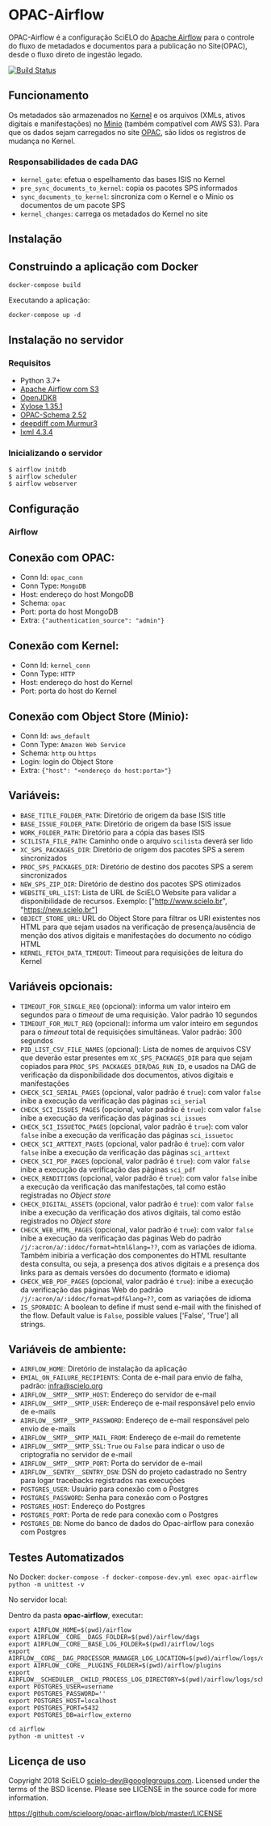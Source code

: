 # OPAC-Airflow

OPAC-Airflow é a configuração SciELO do [Apache Airflow](http://airflow.apache.org/) para o controle do fluxo de metadados e documentos para a publicação no Site(OPAC), desde o fluxo direto de ingestão legado.

[![Build Status](https://travis-ci.org/scieloorg/opac-airflow.svg?branch=master)](https://travis-ci.org/scieloorg/opac-airflow)


## Funcionamento

Os metadados são armazenados no [Kernel](https://github.com/scieloorg/document-store) e os arquivos (XMLs, ativos digitais e manifestações) no [Minio](https://min.io/) (também compatível com AWS S3). Para que os dados sejam carregados no site [OPAC](https://github.com/scieloorg/OPAC), são lidos os registros de mudança no Kernel.

### Responsabilidades de cada DAG

* `kernel_gate`: efetua o espelhamento das bases ISIS no Kernel
* `pre_sync_documents_to_kernel`: copia os pacotes SPS informados
* `sync_documents_to_kernel`: sincroniza com o Kernel e o Minio os documentos de um pacote SPS
* `kernel_changes`: carrega os metadados do Kernel no site


## Instalação

## Construindo a aplicação com Docker

`docker-compose build`

Executando a aplicação:

`docker-compose up -d`

## Instalação no servidor

### Requisitos

* Python 3.7+
* [Apache Airflow com S3](http://airflow.apache.org/installation.html)
* [OpenJDK8](https://openjdk.java.net)
* [Xylose 1.35.1](https://github.com/scieloorg/xylose)
* [OPAC-Schema 2.52](https://github.com/scieloorg/opac_schema)
* [deepdiff com Murmur3](https://deepdiff.readthedocs.io/)
* [lxml 4.3.4](https://lxml.de)

### Inicializando o servidor

```
$ airflow initdb
$ airflow scheduler
$ airflow webserver
```

## Configuração

### Airflow

## Conexão com OPAC:

* Conn Id: `opac_conn`
* Conn Type: `MongoDB`
* Host: endereço do host MongoDB
* Schema: `opac`
* Port: porta do host MongoDB
* Extra: `{"authentication_source": "admin"}`

## Conexão com Kernel:

* Conn Id: `kernel_conn`
* Conn Type: `HTTP`
* Host: endereço do host do Kernel
* Port: porta do host do Kernel

## Conexão com Object Store (Minio):

* Conn Id: `aws_default`
* Conn Type: `Amazon Web Service`
* Schema: `http` ou `https`
* Login: login do Object Store
* Extra: `{"host": "<endereço do host:porta>"}`

## Variáveis:

* `BASE_TITLE_FOLDER_PATH`: Diretório de origem da base ISIS title
* `BASE_ISSUE_FOLDER_PATH`: Diretório de origem da base ISIS issue
* `WORK_FOLDER_PATH`: Diretório para a cópia das bases ISIS
* `SCILISTA_FILE_PATH`: Caminho onde o arquivo `scilista` deverá ser lido
* `XC_SPS_PACKAGES_DIR`: Diretório de origem dos pacotes SPS a serem sincronizados
* `PROC_SPS_PACKAGES_DIR`: Diretório de destino dos pacotes SPS a serem sincronizados
* `NEW_SPS_ZIP_DIR`: Diretório de destino dos pacotes SPS otimizados
* `WEBSITE_URL_LIST`: Lista de URL de SciELO Website para validar a disponibilidade de recursos. Exemplo: ["http://www.scielo.br", "https://new.scielo.br"]
* `OBJECT_STORE_URL`: URL do Object Store para filtrar os URI existentes nos HTML para que sejam usados na verificação de presença/ausência de menção dos ativos digitais e manifestações do documento no código HTML
* `KERNEL_FETCH_DATA_TIMEOUT`: Timeout para requisições de leitura do Kernel



## Variáveis opcionais:
* `TIMEOUT_FOR_SINGLE_REQ` (opcional): informa um valor inteiro em segundos para o _timeout_ de uma requisição. Valor padrão 10 segundos
* `TIMEOUT_FOR_MULT_REQ` (opcional): informa um valor inteiro em segundos para o _timeout_ total de requisições simultâneas. Valor padrão: 300 segundos
* `PID_LIST_CSV_FILE_NAMES` (opcional): Lista de nomes de arquivos CSV que deverão estar presentes em `XC_SPS_PACKAGES_DIR` para que sejam copiados para `PROC_SPS_PACKAGES_DIR`/`DAG_RUN_ID`, e usados na DAG de verificação da disponibilidade dos documentos, ativos digitais e manifestações
* `CHECK_SCI_SERIAL_PAGES` (opcional, valor padrão é `true`): com valor `false` inibe a execução da verificação das páginas `sci_serial`
* `CHECK_SCI_ISSUES_PAGES` (opcional, valor padrão é `true`): com valor `false` inibe a execução da verificação das páginas `sci_issues`
* `CHECK_SCI_ISSUETOC_PAGES` (opcional, valor padrão é `true`): com valor `false` inibe a execução da verificação das páginas `sci_issuetoc`
* `CHECK_SCI_ARTTEXT_PAGES` (opcional, valor padrão é `true`): com valor `false` inibe a execução da verificação das páginas `sci_arttext`
* `CHECK_SCI_PDF_PAGES` (opcional, valor padrão é `true`): com valor `false` inibe a execução da verificação das páginas `sci_pdf`
* `CHECK_RENDITIONS` (opcional, valor padrão é `true`): com valor `false` inibe a execução da verificação das manifestações, tal como estão registradas no _Object store_
* `CHECK_DIGITAL_ASSETS` (opcional, valor padrão é `true`): com valor `false` inibe a execução da verificação dos ativos digitais, tal como estão registrados no _Object store_
* `CHECK_WEB_HTML_PAGES` (opcional, valor padrão é `true`): com valor `false` inibe a execução da verificação das páginas Web do padrão `/j/:acron/a/:iddoc/format=html&lang=??`, com as variações de idioma. Também inibiria a verficação dos componentes do HTML resultante desta consulta, ou seja, a presença dos ativos digitais e a presença dos links para as demais versões do documento (formato e idioma)
* `CHECK_WEB_PDF_PAGES` (opcional, valor padrão é `true`): inibe a execução da verificação das páginas Web do padrão `/j/:acron/a/:iddoc/format=pdf&lang=??`, com as variações de idioma
* `IS_SPORADIC`: A boolean to define if must send e-mail with the finished of the flow. Default value is ``False``, possible values ['False', 'True'] all strings.


## Variáveis de ambiente:

* `AIRFLOW_HOME`: Diretório de instalação da aplicação
* `EMIAL_ON_FAILURE_RECIPIENTS`: Conta de e-mail para envio de falha, padrão: infra@scielo.org
* `AIRFLOW__SMTP__SMTP_HOST`: Endereço do servidor de e-mail
* `AIRFLOW__SMTP__SMTP_USER`: Endereço de e-mail responsável pelo envio de e-mails
* `AIRFLOW__SMTP__SMTP_PASSWORD`: Endereço de e-mail responsável pelo envio de e-mails
* `AIRFLOW__SMTP__SMTP_MAIL_FROM`: Endereço de e-mail do remetente
* `AIRFLOW__SMTP__SMTP_SSL`: ```True``` ou ```False``` para indicar o uso de criptografia no servidor de e-mail
* `AIRFLOW__SMTP__SMTP_PORT`: Porta do servidor de e-mail
* `AIRFLOW__SENTRY__SENTRY_DSN`: DSN do projeto cadastrado no Sentry para logar tracebacks registrados nas execuções
* `POSTGRES_USER`: Usuário para conexão com o Postgres
* `POSTGRES_PASSWORD`: Senha para conexão com o Postgres
* `POSTGRES_HOST`: Endereço do Postgres
* `POSTGRES_PORT`: Porta de rede para conexão com o Postgres
* `POSTGRES_DB`: Nome do banco de dados do Opac-airflow para conexão com Postgres


## Testes Automatizados

No Docker:
`docker-compose -f docker-compose-dev.yml exec opac-airflow python -m unittest -v`

No servidor local:

Dentro da pasta **opac-airflow**, executar:


```
export AIRFLOW_HOME=$(pwd)/airflow
export AIRFLOW__CORE__DAGS_FOLDER=$(pwd)/airflow/dags
export AIRFLOW__CORE__BASE_LOG_FOLDER=$(pwd)/airflow/logs
export AIRFLOW__CORE__DAG_PROCESSOR_MANAGER_LOG_LOCATION=$(pwd)/airflow/logs/dag_processor_manager/dag_processor_manager.log
export AIRFLOW__CORE__PLUGINS_FOLDER=$(pwd)/airflow/plugins
export AIRFLOW__SCHEDULER__CHILD_PROCESS_LOG_DIRECTORY=$(pwd)/airflow/logs/scheduler
export POSTGRES_USER=username
export POSTGRES_PASSWORD=''
export POSTGRES_HOST=localhost
export POSTGRES_PORT=5432
export POSTGRES_DB=airflow_externo

cd airflow
python -m unittest -v
```


## Licença de uso

Copyright 2018 SciELO <scielo-dev@googlegroups.com>. Licensed under the terms
of the BSD license. Please see LICENSE in the source code for more
information.

https://github.com/scieloorg/opac-airflow/blob/master/LICENSE

